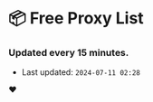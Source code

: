 # :package: Free Proxy List
### Updated every 15 minutes.

- Last updated: `2024-07-11 02:28`

:heart:
